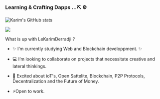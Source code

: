 ### Learning & Crafting Dapps ...⛏️ ⚙️

![Karim's GitHub stats](https://github-readme-stats.vercel.app/api?username=LeKarimDerradji&show_icons=true&theme=radical)

<a href="https://github.com/LeKarimDerradji">
  <img align="center" src="https://github-readme-stats.vercel.app/api/top-langs/?username=evilsocket&layout=compact&theme=chartreuse-dark&langs_count=8" />
</a>


What is up with LeKarimDerradji ? 

- :sparkles: I’m currently studying Web and Blockchain developpment. :sparkles:

-  :computer: I’m looking to collaborate on projects that necessitate creative and lateral thinkings.

- 💬 Excited about ioT's, Open Sattelite, Blockchain, P2P Protocols, Decentralization and the Future of Money. 

- ⚡Open to work. 

